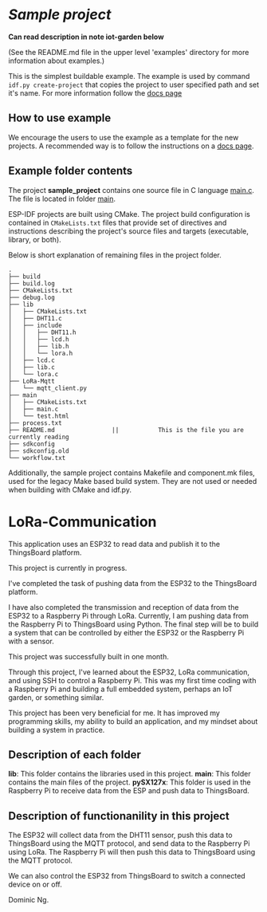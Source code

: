 # _Sample project_

**Can read description in note iot-garden below**

(See the README.md file in the upper level 'examples' directory for more information about examples.)

This is the simplest buildable example. The example is used by command `idf.py create-project`
that copies the project to user specified path and set it's name. For more information follow the [docs page](https://docs.espressif.com/projects/esp-idf/en/latest/api-guides/build-system.html#start-a-new-project)



## How to use example
We encourage the users to use the example as a template for the new projects.
A recommended way is to follow the instructions on a [docs page](https://docs.espressif.com/projects/esp-idf/en/latest/api-guides/build-system.html#start-a-new-project).

## Example folder contents

The project **sample_project** contains one source file in C language [main.c](main/main.c). The file is located in folder [main](main).

ESP-IDF projects are built using CMake. The project build configuration is contained in `CMakeLists.txt`
files that provide set of directives and instructions describing the project's source files and targets
(executable, library, or both). 

Below is short explanation of remaining files in the project folder.

```
.
├── build
├── build.log
├── CMakeLists.txt
├── debug.log
├── lib
│   ├── CMakeLists.txt
│   ├── DHT11.c
│   ├── include
│   │   ├── DHT11.h
│   │   ├── lcd.h
│   │   ├── lib.h
│   │   └── lora.h
│   ├── lcd.c
│   ├── lib.c
│   └── lora.c
├── LoRa-Mqtt
│   └── mqtt_client.py
├── main
│   ├── CMakeLists.txt
│   ├── main.c
│   └── test.html
├── process.txt
├── README.md                ||           This is the file you are currently reading
├── sdkconfig
├── sdkconfig.old
└── workflow.txt                  
```
Additionally, the sample project contains Makefile and component.mk files, used for the legacy Make based build system. 
They are not used or needed when building with CMake and idf.py.

# LoRa-Communication

This application uses an ESP32 to read data and publish it to the ThingsBoard platform.

This project is currently in progress.

I've completed the task of pushing data from the ESP32 to the ThingsBoard platform.

I have also completed the transmission and reception of data from the ESP32 to a Raspberry Pi through LoRa. Currently, I am pushing data from the Raspberry Pi to ThingsBoard using Python. The final step will be to build a system that can be controlled by either the ESP32 or the Raspberry Pi with a sensor.

This project was successfully built in one month.

Through this project, I've learned about the ESP32, LoRa communication, and using SSH to control a Raspberry Pi. This was my first time coding with a Raspberry Pi and building a full embedded system, perhaps an IoT garden, or something similar.

This project has been very beneficial for me. It has improved my programming skills, my ability to build an application, and my mindset about building a system in practice.


## Description of each folder

**lib**: This folder contains the libraries used in this project.
**main**: This folder contains the main files of the project.
**pySX127x**: This folder is used in the Raspberry Pi to receive data from the ESP and push data to ThingsBoard.

## Description of functionanility in this project

The ESP32 will collect data from the DHT11 sensor, push this data to ThingsBoard using the MQTT protocol, and send data to the Raspberry Pi using LoRa. The Raspberry Pi will then push this data to ThingsBoard using the MQTT protocol.

We can also control the ESP32 from ThingsBoard to switch a connected device on or off.

Dominic Ng.